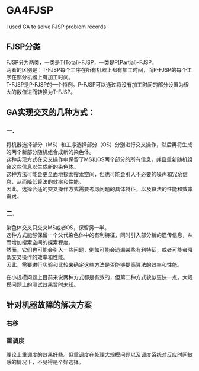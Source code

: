 # GA4FJSP
I used GA to solve FJSP problem records

## FJSP分类
FJSP分为两类，一类是T(Total)-FJSP，一类是P(Partial)-FJSP。<br>
两者的区别是：T-FJSP每个工序在所有机器上都有加工时间，而P-FJSP的每个工序在部分机器上有加工时间。<br>
T-FJSP是P-FJSP的一个特例。P-FJSP可以通过将没有加工时间的部分设置为很大的数值进而转换为T-FJSP。

## GA实现交叉的几种方式：
### 一.
将机器选择部分（MS）和工序选择部分（OS）分别进行交叉操作，然后再将生成的两个新部分随机组合成新的染色体。<br>
这种实现方式在交叉操作中保留了MS和OS两个部分的所有信息，并且重新随机组合这些信息以生成新的染色体。<br>
这种方法可能会更全面地探索搜索空间，但也可能会引入不必要的噪声和冗余信息，从而降低算法的效率和性能。<br>
因此，选择合适的交叉操作方式需要考虑问题的具体特征，以及算法的性能和效率需求。

### 二.
染色体交叉只交叉MS或者OS，保留另一半。<br>
这种方式能够保留一个父代染色体中的有利特征，同时引入部分新的遗传信息，从而增加搜索空间的探索程度。<br>
然而，它们也可能会引入一些问题，例如可能会遗漏某些有利特征，或者可能会降低交叉操作的效率和性能。<br>
因此，需要进行实验和比较来确定这些方法是否能够提高算法的效率和性能。<br>

在小规模问题上目前来说两种方式都是有效的，但第二种方式貌似更快一点。大规模问题上的测试效果暂时未知。

## 针对机器故障的解决方案
### 右移

### 重调度

理论上重调度的效果好些。但重调度在处理大规模问题以及调度系统对反应时间敏感的情况下，不见得是个好选择。
